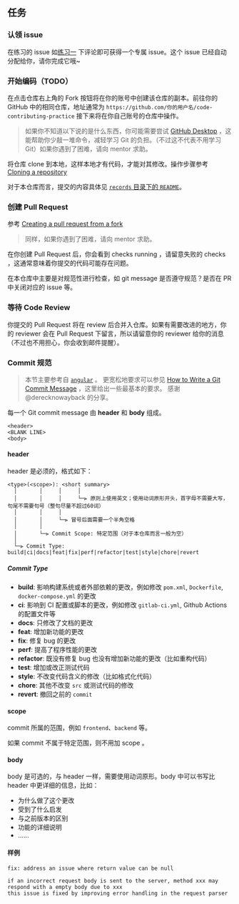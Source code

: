 ## 任务

### 认领 issue

在练习的 issue 如[练习一](https://github.com/FrogDar/code-contributing-practice/issues/1) 下评论即可获得一个专属 issue。这个 issue 已经自动分配给你，请你完成它哦~

### 开始编码（TODO）

在点击仓库右上角的 Fork 按钮将在你的账号中创建该仓库的副本。前往你的 GitHub 中的相同仓库，地址通常为 `https://github.com/你的用户名/code-contributing-practice` 接下来将在你自己账号的仓库中操作。

> 如果你不知道以下说的是什么东西，你可能需要尝试 [GitHub Desktop](https://desktop.github.com/) ，这能帮助你少敲一堆命令，减轻学习 Git 的负担。（不过这不代表不用学习 Git）如果你遇到了困难，请向 mentor 求助。

将仓库 clone 到本地，这样本地才有代码，才能对其修改。操作步骤参考 [Cloning a repository](https://docs.github.com/en/repositories/creating-and-managing-repositories/cloning-a-repository)

对于本仓库而言，提交的内容具体见 [`records` 目录下的 `README`](https://github.com/FrogDar/code-contributing-practice/tree/main/records)。

### 创建 Pull Request

参考 [Creating a pull request from a fork](https://docs.github.com/en/pull-requests/collaborating-with-pull-requests/proposing-changes-to-your-work-with-pull-requests/creating-a-pull-request-from-a-fork)

> 同样，如果你遇到了困难，请向 mentor 求助。

在你创建 Pull Request 后，你会看到 checks running ，请留意失败的 checks ，这通常意味着你提交的代码可能存在问题。

在本仓库中主要是对规范性进行检查，如 git message 是否遵守规范？是否在 PR 中关闭对应的 issue 等。

### 等待 Code Review

你提交的 Pull Request 将在 review 后合并入仓库。如果有需要改进的地方，你的 reviewer 会在 Pull Request 下留言，所以请留意你的 reviewer 给你的消息（不过也不用担心，你会收到邮件提醒）。

### Commit 规范

> 本节主要参考自 [`angular`](https://github.com/angular/angular/blob/main/CONTRIBUTING.md) 。
> 更宽松地要求可以参见 [How to Write a Git Commit Message](https://cbea.ms/git-commit/) ，这里给出一些最基本的要求。 感谢 @derecknowayback 的分享。

每一个 Git commit message 由 **header** 和 **body** 组成。

```
<header>
<BLANK LINE>
<body>
```

#### **header**

header 是必须的，格式如下：

```
<type>(<scope>): <short summary>
  │       │     │     │
  │       │     │     └─⫸ 原则上使用英文；使用动词原形开头，首字母不需要大写，句尾不需要句号（整句尽量不超过60词）
  │       │     │ 
  │       │     └─⫸ 冒号后面需要一个半角空格
  │       │ 
  │       └─⫸ Commit Scope: 特定范围（对于本仓库而言一般为空）
  │
  └─⫸ Commit Type: build|ci|docs|feat|fix|perf|refactor|test|style|chore|revert
```

##### Commit Type

* **build**: 影响构建系统或者外部依赖的更改，例如修改 `pom.xml`, `Dockerfile`, `docker-compose.yml` 的更改
* **ci**: 影响到 CI 配置或脚本的更改，例如修改 `gitlab-ci.yml`, Github Actions 的配置文件等
* **docs**: 只修改了文档的更改
* **feat**: 增加新功能的更改
* **fix**: 修复 bug  的更改
* **perf**: 提高了程序性能的更改
* **refactor**: 既没有修复 bug 也没有增加新功能的更改（比如重构代码）
* **test**: 增加或改正测试代码
* **style**: 不改变代码含义的修改（比如格式化代码）
* **chore**: 其他不改变 `src` 或测试代码的修改
* **revert**: 撤回之前的 `commit`

#### scope

commit 所属的范围，例如 `frontend`、`backend` 等。

如果 commit 不属于特定范围，则不用加 scope 。
#### body

body 是可选的，与 header 一样，需要使用动词原形。body 中可以书写比 header 中更详细的信息，比如：

- 为什么做了这个更改
- 受到了什么启发
- 与之前版本的区别
- 功能的详细说明
- ……

#### 样例

```
fix: address an issue where return value can be null

if an incorrect request body is sent to the server, method xxx may respond with a empty body due to xxx
this issue is fixed by improving error handling in the request parser
```
